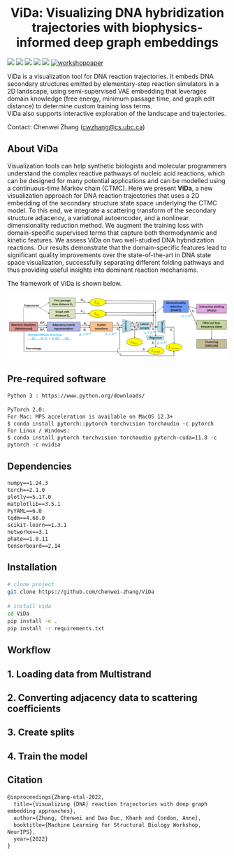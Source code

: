 <div align="center">

# ViDa: Visualizing DNA hybridization trajectories with biophysics-informed deep graph embeddings

</div>

<!-- <a href="https://github.com/marktext/marktext/releases/latest">
   <img src="https://img.shields.io/badge/ViDa-v1.0.0-green">
   <img src="https://img.shields.io/badge/platform-Linux%7CMac%7CWindows-blue">
   <img src="https://img.shields.io/badge/language-python3-blue">
   <img src="https://img.shields.io/badge/gpus-Nvidia%7CApple%20M1-purple">
   <img src="https://img.shields.io/badge/licence-GNU-red">
</a>      <br> -->

![](https://img.shields.io/badge/ViDa-v1.0.0-green)
![](https://img.shields.io/badge/platform-Linux%7CMac%7CWindows-blue)
![](https://img.shields.io/badge/language-python3-blue)
![](https://img.shields.io/badge/gpus-Nvidia%7CApple%20M1-purple)
![](https://img.shields.io/badge/licence-GNU-yellow)
[![workshoppaper](https://img.shields.io/badge/paper-NeurIPS_MLSB-B90E0A)](https://www.mlsb.io/papers_2022/Visualizing_DNA_reaction_trajectories_with_deep_graph_embedding_approaches.pdf)

ViDa is a visualization tool for DNA reaction trajectories. 
It embeds DNA secondary structures emitted by elementary-step reaction simulators in a 2D landscape, using semi-supervised VAE embedding that leverages domain knowledge (free energy, minimum passage time, and graph edit distance) to determine custom training loss terms.
<br>
ViDa also supports interactive exploration of the landscape and trajectories.

Contact: Chenwei Zhang (cwzhang@cs.ubc.ca)


## About ViDa
Visualization tools can help synthetic biologists and molecular programmers understand the complex reactive pathways of nucleic acid reactions, which can be designed for many potential applications and can be modelled using a continuous-time Markov chain (CTMC). Here we present <b>ViDa</b>, a new visualization approach for DNA reaction trajectories that uses a 2D embedding of the secondary structure state space underlying the CTMC model. To this end, we integrate a scattering transform of the secondary structure adjacency, a variational autoencoder, and a nonlinear dimensionality reduction method. We augment the training loss with domain-specific supervised terms that capture both thermodynamic and kinetic features. We assess ViDa on two well-studied DNA hybridization reactions. Our results demonstrate that the domain-specific features lead to significant quality improvements over the state-of-the-art in DNA state space visualization, successfully separating different folding pathways and thus providing useful insights into dominant reaction mechanisms.

The framework of ViDa is shown below.

![vida_model](./assets/vida_model.png)   


## Pre-required software

```
Python 3 : https://www.python.org/downloads/  

PyTorch 2.0: 
For Mac: MPS acceleration is available on MacOS 12.3+
$ conda install pytorch::pytorch torchvision torchaudio -c pytorch 
For Linux / Windows:
$ conda install pytorch torchvision torchaudio pytorch-cuda=11.8 -c pytorch -c nvidia
```

## Dependencies
```
numpy==1.24.3
torch==2.1.0
plotly==5.17.0
matplotlib==3.5.1
PyYAML==6.0
tqdm==4.60.0
scikit-learn==1.3.1
networkx==3.1
phate==1.0.11
tensorboard==2.14
```

## Installation
```bash
# clone project   
git clone https://github.com/chenwei-zhang/ViDa

# install vida   
cd ViDa
pip install -e .   
pip install -r requirements.txt
```   

## Workflow

## 1. Loading data from Multistrand

## 2. Converting adjacency data to scattering coefficients

## 3. Create splits

## 4. Train the model



## Citation   
```
@inproceedings{Zhang-etal-2022,
  title={Visualizing {DNA} reaction trajectories with deep graph embedding approaches},
  author={Zhang, Chenwei and Dao Duc, Khanh and Condon, Anne},
  booktitle={Machine Learning for Structural Biology Workshop, NeurIPS},
  year={2022}
}
```   
